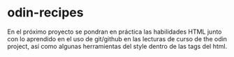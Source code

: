 # odin-recipes

En el próximo proyecto se pondran en práctica las habilidades HTML junto con lo aprendido en el uso de git/github en las lecturas de curso de the odin project, así como algunas herramientas del style dentro de las tags del html.
